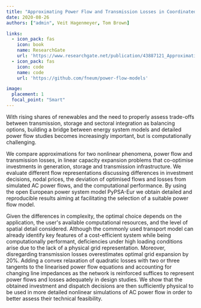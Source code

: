 ```yaml
---
title: "Approximating Power Flow and Transmission Losses in Coordinated Capacity Expansion Problems"
date: 2020-08-26
authors: ["admin", Veit Hagenmeyer, Tom Brown]

links:
  - icon_pack: fas
    icon: book
    name: ResearchGate
    url: 'https://www.researchgate.net/publication/43887121_Approximating_Power_Flow_and_Transmission_Losses_in_Coordinated_Capacity_Expansion_Problems'
  - icon_pack: fas
    icon: code
    name: code
    url: 'https://github.com/fneum/power-flow-models'

image:
  placement: 1
  focal_point: "Smart"
---
```


With rising shares of renewables and the need to properly assess trade-offs
between transmission, storage and sectoral integration as balancing options,
building a bridge between energy system models and detailed power flow studies
becomes increasingly important, but is computationally challenging.

We compare approximations for two nonlinear phenomena, power flow and
transmission losses, in linear capacity expansion problems that co-optimise
investments in generation, storage and transmission infrastructure. We evaluate
different flow representations discussing differences in investment decisions,
nodal prices, the deviation of optimised flows and losses from simulated AC
power flows, and the computational performance. By using the open European
power system model PyPSA-Eur we obtain detailed and reproducible results aiming
at facilitating the selection of a suitable power flow model.

Given the differences in complexity, the optimal choice depends on the
application, the user's available computational resources, and the level of
spatial detail considered. Although the commonly used transport model can
already identify key features of a cost-efficient system while being
computationally performant, deficiencies under high loading conditions arise
due to the lack of a physical grid representation. Moreover, disregarding
transmission losses overestimates optimal grid expansion by 20%. Adding a
convex relaxation of quadratic losses with two or three tangents to the
linearised power flow equations and accounting for changing line impedances as
the network is reinforced suffices to represent power flows and losses
adequately in design studies. We show that the obtained investment and dispatch
decisions are then sufficiently physical to be used in more detailed nonlinear
simulations of AC power flow in order to better assess their technical
feasibility.